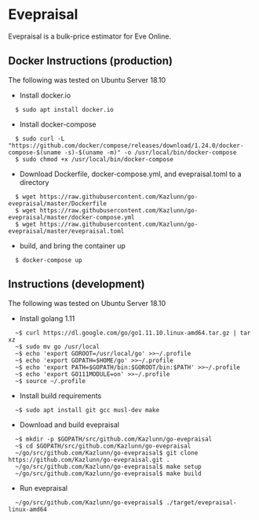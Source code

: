 # Evepraisal
Evepraisal is a bulk-price estimator for Eve Online.

## Docker Instructions (production)
The following was tested on Ubuntu Server 18.10
- Install docker.io
```
  $ sudo apt install docker.io
```
- Install docker-compose
```
  $ sudo curl -L "https://github.com/docker/compose/releases/download/1.24.0/docker-compose-$(uname -s)-$(uname -m)" -o /usr/local/bin/docker-compose
  $ sudo chmod +x /usr/local/bin/docker-compose
```
- Download Dockerfile, docker-compose.yml, and evepraisal.toml to a directory
```
  $ wget https://raw.githubusercontent.com/Kazlunn/go-evepraisal/master/Dockerfile
  $ wget https://raw.githubusercontent.com/Kazlunn/go-evepraisal/master/docker-compose.yml
  $ wget https://raw.githubusercontent.com/Kazlunn/go-evepraisal/master/evepraisal.toml
```
- build, and bring the container up
```
  $ docker-compose up
```

## Instructions (development)
The following was tested on Ubuntu Server 18.10
- Install golang 1.11
```
  ~$ curl https://dl.google.com/go/go1.11.10.linux-amd64.tar.gz | tar xz
  ~$ sudo mv go /usr/local
  ~$ echo 'export GOROOT=/usr/local/go' >>~/.profile
  ~$ echo 'export GOPATH=$HOME/go' >>~/.profile
  ~$ echo 'export PATH=$GOPATH/bin:$GOROOT/bin:$PATH' >>~/.profile
  ~$ echo 'export GO111MODULE=on' >>~/.profile
  ~$ source ~/.profile
```
- Install build requirements
```
  ~$ sudo apt install git gcc musl-dev make
```
- Download and build evepraisal
```
  ~$ mkdir -p $GOPATH/src/github.com/Kazlunn/go-evepraisal
  ~$ cd $GOPATH/src/github.com/Kazlunn/go-evepraisal
  ~/go/src/github.com/Kazlunn/go-evepraisal$ git clone https://github.com/Kazlunn/go-evepraisal.git .
  ~/go/src/github.com/Kazlunn/go-evepraisal$ make setup
  ~/go/src/github.com/Kazlunn/go-evepraisal$ make build
```
- Run evepraisal
```
  ~/go/src/github.com/Kazlunn/go-evepraisal$ ./target/evepraisal-linux-amd64
```
